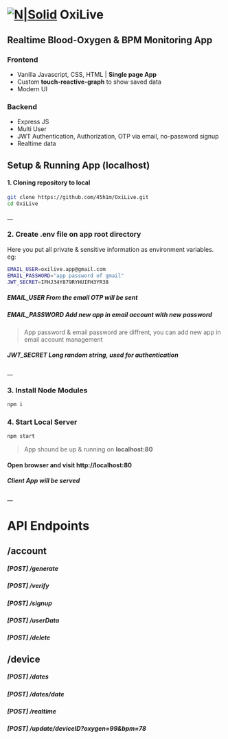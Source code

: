 
# [![N|Solid](https://raw.githubusercontent.com/45h1m/OxiLive/main/public/favicon.ico)](https://nodesource.com/products/nsolid) OxiLive
## Realtime Blood-Oxygen & BPM Monitoring App

### Frontend
 - Vanilla Javascript, CSS, HTML | __Single page App__
 - Custom __touch-reactive-graph__ to show saved data
 - Modern UI

### Backend
- Express JS
- Multi User 
- JWT Authentication, Authorization, OTP via email, no-password signup
- Realtime data 


 
## Setup & Running App (localhost)

#### 1. Cloning repository to local 
```sh
git clone https://github.com/45h1m/OxiLive.git
cd OxiLive
```
__
### 2. Create **.env** file on app root directory
Here you put all private & sensitive information as environment variables. eg:
```sh
EMAIL_USER=oxilive.app@gmail.com
EMAIL_PASSWORD="app password of gmail"
JWT_SECRET=IFHJ34Y879RYHUIFH3YR38
```
##### __EMAIL_USER__ From the email OTP will be sent
##### __EMAIL_PASSWORD__ Add new app in email account with new password
> App password & email password are diffrent, you can add new app in email account management

##### __JWT_SECRET__ Long random string, used for authentication
__
### 3. Install Node Modules

```sh
npm i
```

### 4. Start Local Server

```sh
npm start
```

> App shound be up & running on __localhost:80__

#### Open browser and visit http://localhost:80
##### Client App will be served 
__
# API Endpoints

## /account
##### [POST] /generate
##### [POST] /verify
##### [POST] /signup
##### [POST] /userData
##### [POST] /delete

## /device
##### [POST] /dates
##### [POST] /dates/date
##### [POST] /realtime
##### [POST] /update/deviceID?oxygen=99&bpm=78
